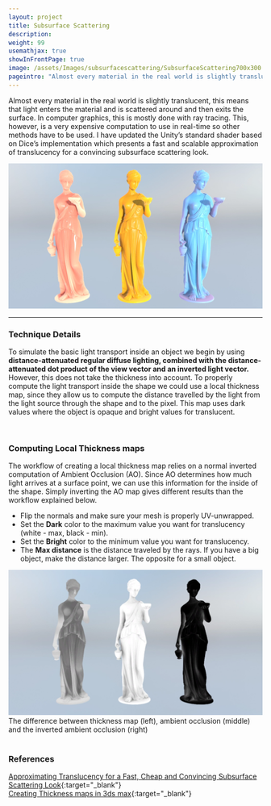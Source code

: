 ```yaml
---
layout: project
title: Subsurface Scattering
description:
weight: 99
usemathjax: true
showInFrontPage: true
image: /assets/Images/subsurfacescattering/SubsurfaceScattering700x300.webp
pageintro: "Almost every material in the real world is slightly translucent, this means that light enters the material and is scattered around and then exits the surface. I have updated the Unity’s standard shader based on Dice’s implementation which presents a fast and scalable approximation of translucency for a convincing subsurface scattering look. "
---
```


Almost every material in the real world is slightly translucent, this means that light enters the material and is scattered around and then exits the surface.
In computer graphics, this is mostly done with ray tracing. This, however, is a very expensive computation to use in real-time so other methods have to be used. I have updated the Unity’s standard shader based on Dice’s implementation which presents a fast and scalable approximation of translucency for a convincing subsurface scattering look. 

<div class="align-content-center">
    <div class="card">
        <img class="card-img-top" src="/assets/Images/subsurfacescattering/SubsurfaceScattering1400x800.webp">
    </div>
</div>

***

### Technique Details

To simulate the basic light transport inside an object we begin by using **distance-attenuated regular diffuse lighting, combined with the distance-attenuated dot product of the view vector and an inverted light vector.** However, this does not take the thickness into account. To properly compute the light transport inside the shape we could use a local thickness map, since they allow us to compute the distance travelled by the light from the light source through the shape and to the pixel. This map uses dark values where the object is opaque and bright values for translucent. 

<script src="https://gist.github.com/Shaderic/f3720c0cb74275c3fd0d26e766e5de29.js"></script>

<br>

### Computing Local Thickness maps

The workflow of creating a local thickness map relies on a normal inverted computation of Ambient Occlusion (AO). Since AO determines how much light arrives at a surface point, we can use this information for the inside of the shape. Simply inverting the AO map gives different results than the workflow explained below. 

- Flip the normals and make sure your mesh is properly UV-unwrapped.
- Set the **Dark** color to the maximum value you want for translucency (white - max, black - min).
- Set the **Bright** color to the minimum value you want for translucency.
- The **Max distance** is the distance traveled by the rays. If you have a big object, make the distance larger. The opposite for a small object. 

<div class="align-content-center">
    <div class="card">
        <img class="card-img-top" src="/assets/Images/subsurfacescattering/AOvsIAOvsThickness_1050x600.webp">
        <div class="card-body">
            <div class="card-text">The difference between thickness map (left), ambient occlusion (middle) and the
                inverted ambient occlusion (right)
            </div>
        </div>
    </div>
</div>

<br>

### References

[Approximating Translucency for a Fast, Cheap and Convincing Subsurface Scattering Look](https://colinbarrebrisebois.com/2011/03/07/gdc-2011-approximating-translucency-for-a-fast-cheap-and-convincing-subsurface-scattering-look/){:target="_blank"}   
[Creating Thickness maps in 3ds max](https://colinbarrebrisebois.com/2011/04/04/approximating-translucency-part-ii-addendum-to-gdc-2011-talk-gpu-pro-2-article/){:target="_blank"}